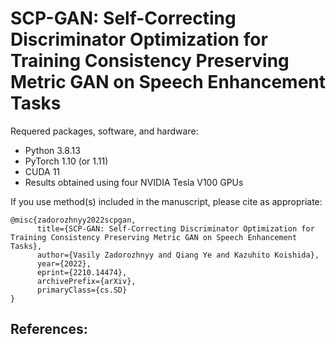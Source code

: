 # SCP-GAN: Self-Correcting Discriminator Optimization for Training Consistency Preserving Metric GAN on Speech Enhancement Tasks

Requered packages, software, and hardware:
+  Python 3.8.13
+  PyTorch 1.10 (or 1.11)
+  CUDA 11 
+  Results obtained using four NVIDIA Tesla V100 GPUs


If you use method(s) included in the manuscript, please cite as appropriate:

```
@misc{zadorozhnyy2022scpgan,
      title={SCP-GAN: Self-Correcting Discriminator Optimization for Training Consistency Preserving Metric GAN on Speech Enhancement Tasks}, 
      author={Vasily Zadorozhnyy and Qiang Ye and Kazuhito Koishida},
      year={2022},
      eprint={2210.14474},
      archivePrefix={arXiv},
      primaryClass={cs.SD}
}
```

## References:
